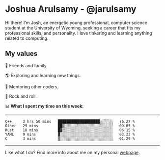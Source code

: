 # Joshua Arulsamy - @jarulsamy

Hi there! I'm Josh, an energetic young professional, computer science student at the University of Wyoming, seeking a career that fits my professional skills, and personality. I love tinkering and learning anything related to computing.

## My values

:yellow_heart: Friends and family.

:earth_americas: Exploring and learning new things.

:book: Mentoring other coders.

:guitar: Rock and roll.

:bar_chart: **What I spent my time on this week:**

------
<!--START_SECTION:waka-->
```text
C++     3 hrs 50 mins   ███████████████████░░░░░░   76.27 % 
Other   29 mins         ██▒░░░░░░░░░░░░░░░░░░░░░░   09.65 % 
Rust    18 mins         █▓░░░░░░░░░░░░░░░░░░░░░░░   06.15 % 
YAML    9 mins          ▓░░░░░░░░░░░░░░░░░░░░░░░░   03.23 % 
C       3 mins          ▒░░░░░░░░░░░░░░░░░░░░░░░░   01.29 % 
```
<!--END_SECTION:waka-->
------

Like what I do? Find more info about me on my personal [webpage](https://arulsamy.me).
